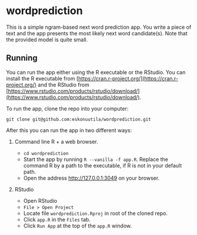 # wordprediction

This is a simple ngram-based next word prediction app. You write a piece of text and the app presents the most likely next word candidate(s). Note that the provided model is quite small.

## Running

You can run the app either using the R executable or the RStudio. You can install the R executable from [https://cran.r-project.org/](https://cran.r-project.org/) and the RStudio from [https://www.rstudio.com/products/rstudio/download/](https://www.rstudio.com/products/rstudio/download/).

To run the app, clone the repo into your computer:

`git clone git@github.com:eskonuutila/wordprediction.git`

After this you can run the app in two different ways:

1. Command line R + a web browser.
   * `cd wordprediction`
   * Start the app by running `R --vanilla -f app.R`. Replace the command R by a path to the executable, if R is not in your default path.
   * Open the address http://127.0.0.1:3049 on your browser.

2. RStudio
   * Open RStudio
   * `File > Open Project`
   * Locate file `wordprediction.Rproj` in root of the cloned repo.
   * Click `app.R` in the `Files` tab.
   * Click `Run App` at the top of the `app.R` window.
   

